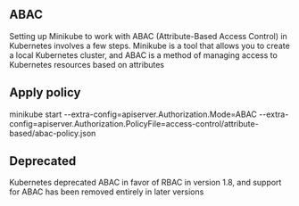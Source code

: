 ## ABAC ##
Setting up Minikube to work with ABAC (Attribute-Based Access Control) in Kubernetes involves a few steps. Minikube is a tool that allows you to create a local Kubernetes cluster, and ABAC is a method of managing access to Kubernetes resources based on attributes

## Apply policy ##
minikube start --extra-config=apiserver.Authorization.Mode=ABAC --extra-config=apiserver.Authorization.PolicyFile=access-control/attribute-based/abac-policy.json

## Deprecated ##
Kubernetes deprecated ABAC in favor of RBAC in version 1.8, and support for ABAC has been removed entirely in later versions
